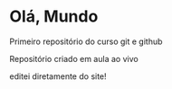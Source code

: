 # Olá, Mundo
Primeiro repositório do curso git e github

Repositório criado em aula ao vivo

editei diretamente do site!
